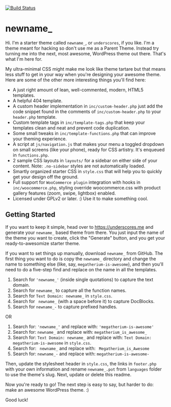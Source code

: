 [![Build Status](https://travis-ci.org/Automattic/newname_.svg?branch=master)](https://travis-ci.org/Automattic/newname_)

newname_
===

Hi. I'm a starter theme called `newname_`, or `underscores`, if you like. I'm a theme meant for hacking so don't use me as a Parent Theme. Instead try turning me into the next, most awesome, WordPress theme out there. That's what I'm here for.

My ultra-minimal CSS might make me look like theme tartare but that means less stuff to get in your way when you're designing your awesome theme. Here are some of the other more interesting things you'll find here:

* A just right amount of lean, well-commented, modern, HTML5 templates.
* A helpful 404 template.
* A custom header implementation in `inc/custom-header.php` just add the code snippet found in the comments of `inc/custom-header.php` to your `header.php` template.
* Custom template tags in `inc/template-tags.php` that keep your templates clean and neat and prevent code duplication.
* Some small tweaks in `inc/template-functions.php` that can improve your theming experience.
* A script at `js/navigation.js` that makes your menu a toggled dropdown on small screens (like your phone), ready for CSS artistry. It's enqueued in `functions.php`.
* 2 sample CSS layouts in `layouts/` for a sidebar on either side of your content.
Note: `.no-sidebar` styles are not automatically loaded.
* Smartly organized starter CSS in `style.css` that will help you to quickly get your design off the ground.
* Full support for `WooCommerce plugin` integration with hooks in `inc/woocommerce.php`, styling override woocommerce.css with product gallery features (zoom, swipe, lightbox) enabled.
* Licensed under GPLv2 or later. :) Use it to make something cool.

Getting Started
---------------

If you want to keep it simple, head over to https://underscores.me and generate your `newname_` based theme from there. You just input the name of the theme you want to create, click the "Generate" button, and you get your ready-to-awesomize starter theme.

If you want to set things up manually, download `newname_` from GitHub. The first thing you want to do is copy the `newname_` directory and change the name to something else (like, say, `megatherium-is-awesome`), and then you'll need to do a five-step find and replace on the name in all the templates.

1. Search for `'newname_'` (inside single quotations) to capture the text domain.
2. Search for `newname_` to capture all the function names.
3. Search for `Text Domain: newname_` in `style.css`.
4. Search for <code>&nbsp;newname_</code> (with a space before it) to capture DocBlocks.
5. Search for `newname_-` to capture prefixed handles.

OR

1. Search for: `'newname_'` and replace with: `'megatherium-is-awesome'`
2. Search for: `newname_` and replace with: `megatherium_is_awesome_`
3. Search for: `Text Domain: newname_` and replace with: `Text Domain: megatherium-is-awesome` in `style.css`.
4. Search for: <code>&nbsp;newname_</code> and replace with: <code>&nbsp;Megatherium_is_Awesome</code>
5. Search for: `newname_-` and replace with: `megatherium-is-awesome-`

Then, update the stylesheet header in `style.css`, the links in `footer.php` with your own information and rename `newname_.pot` from `languages` folder to use the theme's slug. Next, update or delete this readme.

Now you're ready to go! The next step is easy to say, but harder to do: make an awesome WordPress theme. :)

Good luck!
